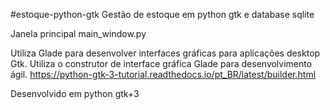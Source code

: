 #estoque-python-gtk
Gestão de estoque em python gtk e database sqlite

Janela principal
main_window.py

Utiliza Glade para desenvolver interfaces gráficas para aplicações desktop Gtk. 
Utiliza o construtor de interface gráfica Glade para desenvolvimento ágil.
https://python-gtk-3-tutorial.readthedocs.io/pt_BR/latest/builder.html

Desenvolvido em python gtk+3
